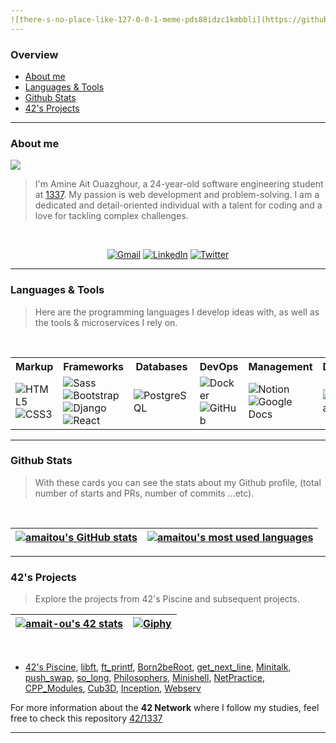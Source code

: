 ```yaml
---
![there-s-no-place-like-127-0-0-1-meme-pds88idzc1kmbbli](https://github.com/amaitou/amaitou/assets/49293816/a748a0ea-4a8e-4646-b9c8-41d072d8b8a0)
---
```


### Overview

- [About me](https://github.com/amaitou#about-me)
- [Languages & Tools](https://github.com/amaitou#languages--tools)
- [Github Stats](https://github.com/amaitou#github-stats)
- [42's Projects](https://github.com/amaitou#42s-projects)

---

### About me

![](https://komarev.com/ghpvc/?username=amaitou&abbreviated=true)

> I'm Amine Ait Ouazghour, a 24-year-old software engineering student at [1337](https://1337.ma/). My passion is web development and problem-solving. I am a dedicated and detail-oriented individual with a talent for coding and a love for tackling complex challenges.

<br />

<div align="center">

[![Gmail](https://img.shields.io/badge/Gmail-D14836?style=for-the-badge&logo=gmail&logoColor=white)](mailto:aitouazghouramine@gmail.com)
[![LinkedIn](https://img.shields.io/badge/linkedin-%230077B5.svg?style=for-the-badge&logo=linkedin&logoColor=white)](https://www.linkedin.com/in/amaitou/)
[![Twitter](https://img.shields.io/badge/Twitter-%231DA1F2.svg?style=for-the-badge&logo=Twitter&logoColor=white)](https://twitter.com/amait0u)

</div>

---

### Languages & Tools

> Here are the programming languages I develop ideas with, as well as the tools & microservices I rely on.

<br />

<div align="center">
  <table>
    <tr>
      <th>Markup</th>
      <th>Frameworks</th>
      <th>Databases</th>
      <th>DevOps</th>
      <th>Management</th>
      <th>Design</th>
    </tr>
    <tr>
      <td>
        <img src="https://img.shields.io/badge/-HTML5-E34F26?style=flat-square&logo=html5&logoColor=white" alt="HTML5"/>
        <img src="https://img.shields.io/badge/-CSS3-1572B6?style=flat-square&logo=css3&logoColor=white" alt="CSS3"/>
      </td>
      <td>
        <img src="https://img.shields.io/badge/-Sass-CC6699?style=flat-square&logo=sass&logoColor=white" alt="Sass"/> 
        <img src="https://img.shields.io/badge/-Bootstrap-563D7C?style=flat-square&logo=bootstrap&logoColor=white" alt="Bootstrap"/> 
        <img src="https://img.shields.io/badge/-Django-092E20?style=flat-square&logo=django&logoColor=white" alt="Django"/>
        <img src="https://img.shields.io/badge/-React-61DAFB?style=flat-square&logo=react&logoColor=white" alt="React"/>
      </td>
      <td>
        <img src="https://img.shields.io/badge/-PostgreSQL-336791?style=flat-square&logo=postgresql&logoColor=white" alt="PostgreSQL"/>
      </td>
      <td>
        <img src="https://img.shields.io/badge/-Docker-2496ED?style=flat-square&logo=docker&logoColor=white" alt="Docker"/>
        <img src="https://img.shields.io/badge/-GitHub-181717?style=flat-square&logo=github&logoColor=white" alt="GitHub"/>
      </td>
      <td>
        <img src="https://img.shields.io/badge/-Notion-000000?style=flat-square&logo=notion&logoColor=white" alt="Notion"/>
        <img src="https://img.shields.io/badge/-Google%20Docs-4285F4?style=flat-square&logo=google%20docs&logoColor=white" alt="Google Docs"/>
      </td>
      <td>
        <img src="https://img.shields.io/badge/-Figma-F24E1E?style=flat-square&logo=figma&logoColor=white" alt="Figma"/>
      </td>
    </tr>
  </table>
</div>


---

### Github Stats

> With these cards you can see the stats about my Github profile, (total number of starts and PRs, number of commits ...etc).

<br />

<div align="center">

| [![amaitou's GitHub stats](https://github-readme-stats-git-masterrstaa-rickstaa.vercel.app/api?username=amaitou&count_private=true&show_icons=true&hide=issues&hide_border=true&theme=jolly)](https://github.com/amaitou?tab=repositories) | [![amaitou's most used languages](https://github-readme-stats-git-masterrstaa-rickstaa.vercel.app/api/top-langs/?username=amaitou&layout=compact&hide_border=true&theme=jolly)](https://github.com/amaitou?tab=repositories) |
|:-:|:-:|

</div>

---

### 42's Projects

> Explore the projects from 42's Piscine and subsequent projects.

| [![amait-ou's 42 stats](https://badge.mediaplus.ma/darkblue/amait-ou)](https://github.com/oakoudad/badge42) | [![Giphy](https://media.giphy.com/media/iIqmM5tTjmpOB9mpbn/giphy.gif)](https://giphy.com/gifs/code-web-tasarm-yazlm-iIqmM5tTjmpOB9mpbn) |
|:-:|:-:|


<br />

- [42's Piscine](https://github.com/amaitou/1337/tree/master/Piscine-2022), [libft](https://github.com/amaitou/Libft), [ft_printf](https://github.com/amaitou/ft_printf), [Born2beRoot](https://github.com/amaitou/Born2beRoot), [get_next_line](https://github.com/amaitou/get_next_line), [Minitalk](https://github.com/amaitou/Minitalk), [push_swap](https://github.com/amaitou/push_swap), [so_long](https://github.com/amaitou/so_long), [Philosophers](https://github.com/amaitou/Philosophers), [Minishell](https://github.com/amaitou/Minishell), [NetPractice](https://github.com/amaitou/NetPractice), [CPP_Modules](https://github.com/amaitou/CPP-Modules), [Cub3D](https://github.com/amaitou/Cub3D), [Inception](https://github.com/amaitou/Inception), [Webserv](https://github.com/amaitou/Webserv)

For more information about the **42 Network** where I follow my studies, feel free to check this repository [42/1337](https://github.com/amaitou/1337)

---
